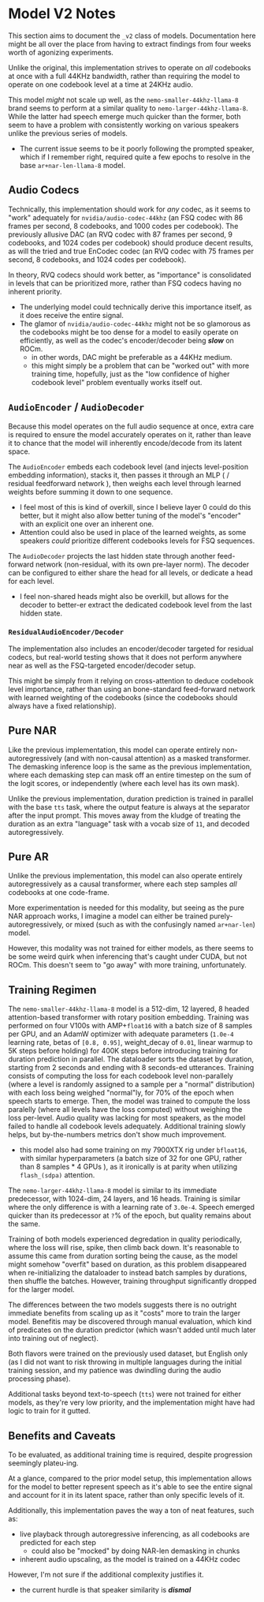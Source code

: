 # Model V2 Notes

This section aims to document the `_v2` class of models. Documentation here might be all over the place from having to extract findings from four weeks worth of agonizing experiments.

Unlike the original, this implementation strives to operate on *all* codebooks at once with a full 44KHz bandwidth, rather than requiring the model to operate on one codebook level at a time at 24KHz audio.

This model *might* not scale up well, as the `nemo-smaller-44khz-llama-8` brand seems to perform at a similar quality to `nemo-larger-44khz-llama-8`. While the latter had speech emerge much quicker than the former, both seem to have a problem with consistently working on various speakers unlike the previous series of models.
* The current issue seems to be it poorly following the prompted speaker, which if I remember right, required quite a few epochs to resolve in the base `ar+nar-len-llama-8` model.

## Audio Codecs

Technically, this implementation should work for *any* codec, as it seems to "work" adequately for `nvidia/audio-codec-44khz` (an FSQ codec with 86 frames per second, 8 codebooks, and 1000 codes per codebook). The previously allusive DAC (an RVQ codec with 87 frames per second, 9 codebooks, and 1024 codes per codebook) should produce decent results, as will the tried and true EnCodec codec (an RVQ codec with 75 frames per second, 8 codebooks, and 1024 codes per codebook).

In theory, RVQ codecs should work better, as "importance" is consolidated in levels that can be prioritized more, rather than FSQ codecs having no inherent priority.
* The underlying model could technically derive this importance itself, as it does receive the entire signal.
* The glamor of `nvidia/audio-codec-44khz` might not be so glamorous as the codebooks might be too dense for a model to easily operate on efficiently, as well as the codec's encoder/decoder being ***slow*** on ROCm.
	* in other words, DAC might be preferable as a 44KHz medium.
	* this might simply be a problem that can be "worked out" with more training time, hopefully, just as the "low confidence of higher codebook level" problem eventually works itself out.

## `AudioEncoder` / `AudioDecoder`

Because this model operates on the full audio sequence at once, extra care is required to ensure the model accurately operates on it, rather than leave it to chance that the model will inherently encode/decode from its latent space.

The `AudioEncoder` embeds each codebook level (and injects level-position embedding information), stacks it, then passes it through an MLP ( / residual feedforward network ), then weighs each level through learned weights before summing it down to one sequence.
* I feel most of this is kind of overkill, since I believe layer 0 could do this better, but it might also allow better tuning of the model's "encoder" with an explicit one over an inherent one.
* Attention could also be used in place of the learned weights, as some speakers *could* prioritize different codebooks levels for FSQ sequences.

The `AudioDecoder` projects the last hidden state through another feed-forward network (non-residual, with its own pre-layer norm). The decoder can be configured to either share the head for all levels, or dedicate a head for each level.
* I feel non-shared heads might also be overkill, but allows for the decoder to better-er extract the dedicated codebook level from the last hidden state.

### `ResidualAudioEncoder/Decoder`

The implementation also includes an encoder/decoder targeted for residual codecs, but real-world testing shows that it does not perform anywhere near as well as the FSQ-targeted encoder/decoder setup.

This might be simply from it relying on cross-attention to deduce codebook level importance, rather than using an bone-standard feed-forward network with learned weighting of the codebooks (since the codebooks should always have a fixed relationship).

## Pure NAR

Like the previous implementation, this model can operate entirely non-autoregressively (and with non-causal attention) as a masked transformer. The demasking inference loop is the same as the previous implementation, where each demasking step can mask off an entire timestep on the sum of the logit scores, or independently (where each level has its own mask).

Unlike the previous implementation, duration prediction is trained in parallel with the base `tts` task, where the output feature is always at the separator after the input prompt. This moves away from the kludge of treating the duration as an extra "language" task with a vocab size of `11`, and decoded autoregressively.

## Pure AR

Unlike the previous implementation, this model can also operate entirely autoregressively as a causal transformer, where each step samples *all* codebooks at one code-frame.

More experimentation is needed for this modality, but seeing as the pure NAR approach works, I imagine a model can either be trained purely-autoregressively, or mixed (such as with the confusingly named `ar+nar-len`) model.

However, this modality was not trained for either models, as there seems to be some weird quirk when inferencing that's caught under CUDA, but not ROCm. This doesn't seem to "go away" with more training, unfortunately.

## Training Regimen

The `nemo-smaller-44khz-llama-8` model is a 512-dim, 12 layered, 8 headed attention-based transformer with rotary position embedding. Training was performed on four V100s with AMP+`float16` with a batch size of 8 samples per GPU, and an AdamW optimizer with adequate parameters (`1.0e-4` learning rate,  betas of `[0.8, 0.95]`, weight_decay of `0.01`, linear warmup to 5K steps before holding) for 400K steps before introducing training for duration prediction in parallel. The dataloader sorts the dataset by duration, starting from 2 seconds and ending with 8 seconds-ed utterances. Training consists of computing the loss for each codebook level non-parallely (where a level is randomly assigned to a sample per a "normal" distribution) with each loss being weighed "normal"ly, for 70% of the epoch when speech starts to emerge. Then, the model was trained to compute the loss paralelly (where all levels have the loss computed) without weighing the loss per-level. Audio quality was lacking for most speakers, as the model failed to handle all codebook levels adequately. Additional training slowly helps, but by-the-numbers metrics don't show much improvement.
* this model also had some training on my 7900XTX rig under `bfloat16`, with similar hyperparameters (a batch size of 32 for one GPU, rather than 8 samples * 4 GPUs ), as it ironically is at parity when utilizing `flash_(sdpa)` attention.

The `nemo-larger-44khz-llama-8` model is similar to its immediate predecessor, with 1024-dim, 24 layers, and 16 heads. Training is similar where the only difference is with a learning rate of `3.0e-4`.  Speech emerged quicker than its predecessor at `?`% of the epoch, but quality remains about the same.

Training of both models experienced degredation in quality periodically, where the loss will rise, spike, then climb back down. It's reasonable to assume this came from duration sorting being the cause, as the model might somehow "overfit" based on duration, as this problem disappeared when re-initializing the dataloader to instead batch samples by durations, then shuffle the batches. However, training throughput significantly dropped for the larger model.

The differences between the two models suggests there is no outright immediate benefits from scaling up as it "costs" more to train the larger model. Benefitis may be discovered through manual evaluation, which kind of predicates on the duration predictor (which wasn't added until much later into training out of neglect).

Both flavors were trained on the previously used dataset, but English only (as I did not want to risk throwing in multiple languages during the initial training session, and my patience was dwindling during the audio processing phase).

Additional tasks beyond text-to-speech (`tts`) were not trained for either models, as they're very low priority, and the implementation might have had logic to train for it gutted.

## Benefits and Caveats

To be evaluated, as additional training time is required, despite progression seemingly plateu-ing.

At a glance, compared to the prior model setup, this implementation allows for the model to better represent speech as it's able to see the entire signal and account for it in its latent space, rather than only specific levels of it.

Additionally, this implementation paves the way a ton of neat features, such as:
* live playback through autoregressive inferencing, as all codebooks are predicted for each step
	* could also be "mocked" by doing NAR-len demasking in chunks
* inherent audio upscaling, as the model is trained on a 44KHz codec

However, I'm not sure if the additional complexity justifies it.
* the current hurdle is that speaker similarity is ***dismal***